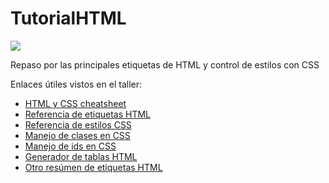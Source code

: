 # TutorialHTML

<img src="https://www.misiontic2022.gov.co/746/channels-642_misiontic_logo.png"/>


Repaso por las principales etiquetas de HTML y control de estilos con CSS

Enlaces útiles vistos en el taller:
*	[HTML y CSS cheatsheet](https://www.misiontic2022.gov.co/746/channels-642_misiontic_logo.png)
*	[Referencia de etiquetas HTML](https://www.misiontic2022.gov.co/746/channels-642_misiontic_logo.png)
*	[Referencia de estilos CSS](https://www.misiontic2022.gov.co/746/channels-642_misiontic_logo.png)
*	[Manejo de clases en CSS](https://www.misiontic2022.gov.co/746/channels-642_misiontic_logo.png)
*   [Manejo de 	ids en CSS](https://www.misiontic2022.gov.co/746/channels-642_misiontic_logo.png)
*   [Generador de tablas HTML](https://www.misiontic2022.gov.co/746/channels-642_misiontic_logo.png)
*	[Otro resúmen de etiquetas HTML](https://www.misiontic2022.gov.co/746/channels-642_misiontic_logo.png)